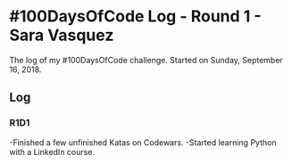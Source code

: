 # #100DaysOfCode Log - Round 1 - Sara Vasquez

The log of my #100DaysOfCode challenge. Started on Sunday, September 16, 2018.

## Log

### R1D1 
-Finished a few unfinished Katas on Codewars.
-Started learning Python with a LinkedIn course.

